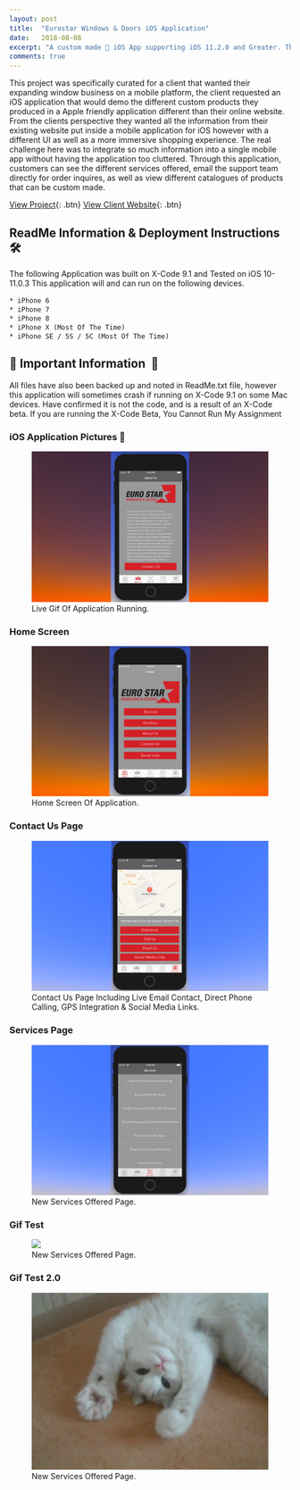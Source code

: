 ```yaml
---
layout: post
title:  "Eurostar Windows & Doors iOS Application"
date:   2018-08-08
excerpt: "A custom made 📱 iOS App supporting iOS 11.2.0 and Greater. This mobile app is for a local custom window business in Ottawa, Ontario, Canada 🇨🇦 "
comments: true
---
```


This project was specifically curated for a client that wanted their expanding window business on a mobile platform, the client requested an iOS application that would demo the different custom products they produced in a Apple friendly application different than their online website. From the clients perspective they wanted all the information from their existing website put inside a mobile application for iOS however with a different UI as well as a more immersive shopping experience. The real challenge here was to integrate so much information into a single mobile app without having the application too cluttered. Through this application, customers can see the different services offered, email the support team directly for order inquires, as well as view different catalogues of products that can be custom made.

[View Project](https://github.com/ImranJuma/EuroStarForiOS){: .btn} [View Client Website](https://www.eurostarwindows.ca){: .btn}

## ReadMe Information & Deployment Instructions  🛠

The following Application was built on X-Code 9.1 and Tested on iOS 10-11.0.3
This application will and can run on the following devices.

	* iPhone 6
	* iPhone 7
	* iPhone 8
	* iPhone X (Most Of The Time)
	* iPhone SE / 5S / 5C (Most Of The Time)

## 🔌  Important Information   🔌
All files have also been backed up and noted in ReadMe.txt file, however this application will sometimes crash if running on X-Code 9.1 on some Mac devices. Have confirmed it is not the code, and is a result of an X-Code beta. If you are running the X-Code Beta, You Cannot Run My Assignment


### iOS Application Pictures 📸

<figure>
	<img src="/img/About_Us_2.0.png">
	<figcaption>Live Gif Of Application Running.</figcaption>
</figure>

### Home Screen

<figure>
	<img src="/img/Home_Page_2.0.png">
	<figcaption>Home Screen Of Application.</figcaption>
</figure>

### Contact Us Page

<figure>
	<img src="/img/Contact_Us_2.0.png">
	<figcaption>Contact Us Page Including Live Email Contact, Direct Phone Calling, GPS Integration & Social Media Links.</figcaption>
</figure>

### Services Page

<figure>
	<img src="/img/Services_Page_2.0.png">
	<figcaption>New Services Offered Page.</figcaption>
</figure>

### Gif Test

<figure>
	<img src="/img/Demo.gif">
	<figcaption>New Services Offered Page.</figcaption>
</figure>

### Gif Test 2.0

<figure>
	<img src="/img/test.gif">
	<figcaption>New Services Offered Page.</figcaption>
</figure>
